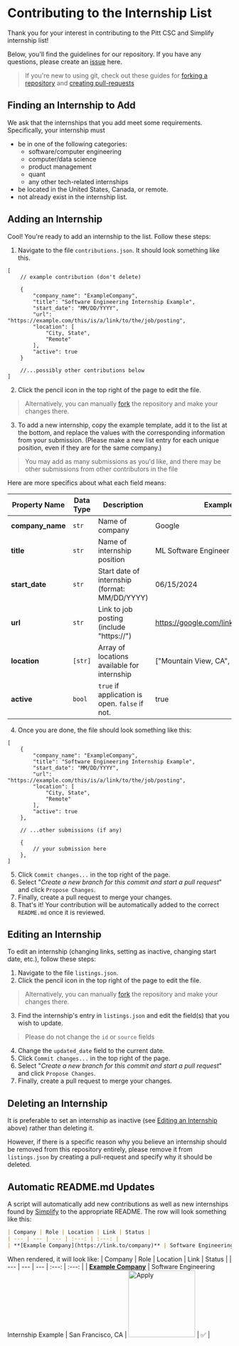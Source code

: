 # Contributing to the Internship List
Thank you for your interest in contributing to the Pitt CSC and Simplify internship list!

Below, you'll find the guidelines for our repository. If you have any questions, please create an [issue](https://github.com/pittcsc/Summer2024-Internships/issues/new) here.
> If you're new to using git, check out these guides for [forking a repository](https://docs.github.com/en/get-started/quickstart/fork-a-repo) and [creating pull-requests](https://docs.github.com/en/pull-requests/collaborating-with-pull-requests/proposing-changes-to-your-work-with-pull-requests/creating-a-pull-request)

## Finding an Internship to Add
We ask that the internships that you add meet some requirements. Specifically, your internship must
- be in one of the following categories:
    - software/computer engineering
    - computer/data science
    - product management
    - quant
    - any other tech-related internships
- be located in the United States, Canada, or remote.
- not already exist in the internship list.

## Adding an Internship
Cool! You're ready to add an internship to the list. Follow these steps:

1) Navigate to the file `contributions.json`. It should look something like this.
```jsonc
[
    // example contribution (don't delete)

    {
        "company_name": "ExampleCompany",
        "title": "Software Engineering Internship Example",
        "start_date": "MM/DD/YYYY",
        "url": "https://example.com/this/is/a/link/to/the/job/posting",
        "location": [
            "City, State",
            "Remote"
        ],
        "active": true
    }

    //...possibly other contributions below
]
```
2) Click the pencil icon in the top right of the page to edit the file.
> Alternatively, you can manually [fork](https://github.com/pittcsc/Summer2024-Internships/fork) the repository and make your changes there.
3) To add a new internship, copy the example template, add it to the list at the bottom, and replace the values with the corresponding information from your submission. (Please make a new list entry for each unique position, even if they are for the same company.)
> You may add as many submissions as you'd like, and there may be other submissions from other contributors in the file

Here are more specifics about what each field means:

| Property Name   | Data Type        | Description                                          | Example |
| --------------- | ---------------- | ---------------------------------------------------- | -------- |
| **company_name**| `str`            | Name of company                                      | Google |
| **title**       | `str`            | Name of internship position                          | ML Software Engineer Intern |
| **start_date**  | `str`            | Start date of internship (format: MM/DD/YYYY)        | 06/15/2024 |
| **url**         | `str`            | Link to job posting (include "https://")             | https://google.com/link/to/job/posting |
| **location**    | `[str]`          | Array of locations available for internship | ["Mountain View, CA", "Remote"] |
| **active**      | `bool`           | `true` if application is open. `false` if not.         | true |

4) Once you are done, the file should look something like this:

```jsonc
[
    {
        "company_name": "ExampleCompany",
        "title": "Software Engineering Internship Example",
        "start_date": "MM/DD/YYYY",
        "url": "https://example.com/this/is/a/link/to/the/job/posting",
        "location": [
            "City, State",
            "Remote"
        ],
        "active": true
    },

    // ...other submissions (if any)

    {
        // your submission here
    }, 
]
```

5) Click `Commit changes...` in the top right of the page.
6) Select "*Create a new branch for this commit and start a pull request*" and click `Propose Changes`.
7) Finally, create a pull request to merge your changes.
8) That's it! Your contribution will be automatically added to the correct `README.md` once it is reviewed.

## Editing an Internship
To edit an internship (changing links, setting as inactive, changing start date, etc.), follow these steps:
1) Navigate to the file `listings.json`.
2) Click the pencil icon in the top right of the page to edit the file.
> Alternatively, you can manually [fork](https://github.com/pittcsc/Summer2024-Internships/fork) the repository and make your changes there.
3) Find the internship's entry in `listings.json` and edit the field(s) that you wish to update.
> Please do not change the `id` or `source` fields
4) Change the `updated_date` field to the current date.
5) Click `Commit changes...` in the top right of the page.
6) Select "*Create a new branch for this commit and start a pull request*" and click `Propose Changes`.
7) Finally, create a pull request to merge your changes.

## Deleting an Internship
It is preferable to set an internship as inactive (see [Editing an Internship](#Editing-an-Internship) above) rather than deleting it.

However, if there is a specific reason why you believe an internship should be removed from this repository entirely, please remove it from `listings.json` by creating a pull-request and specify why it should be deleted.

## Automatic README.md Updates
A script will automatically add new contributions as well as new internships found by [Simplify](https://simplify.jobs) to the appropriate README. The row will look something like this:
```md
| Company | Role | Location | Link | Status |
| --- | --- | --- | :---: | :---: |
| **[Example Company](https://link.to/company)** | Software Engineering Internship Example | San Francisco, CA | <img src="https://i.imgur.com/5JF7mJI.png" width="150" alt="Apply"> | ✅ |
```

When rendered, it will look like:
| Company | Role | Location | Link | Status |
| --- | --- | --- | :---: | :---: |
| **[Example Company]()** | Software Engineering Internship Example | San Francisco, CA | <img src="https://i.imgur.com/5JF7mJI.png" width="150" alt="Apply"> | ✅ |


